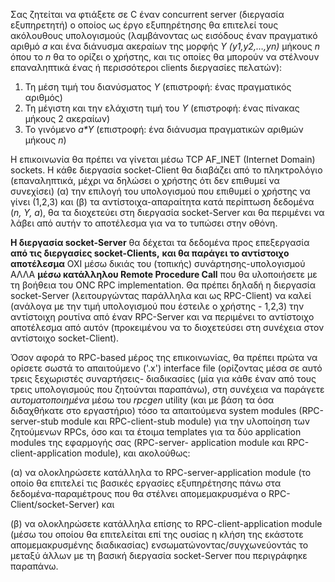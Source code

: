Σας ζητείται να φτιάξετε σε C έναν concurrent server (διεργασία εξυπηρετητή) o οποίος ως έργο εξυπηρέτησης θα επιτελεί τους ακόλουθους υπολογισμούς (λαμβάνοντας ως εισόδους έναν πραγματικό αριθμό *a* και ένα διάνυσμα ακεραίων της μορφής *Y (y1,y2,…,yn)* μήκους *n* όπου το *n* θα το ορίζει ο χρήστης, και τις οποίες θα μπορούν να στέλνουν επαναληπτικά ένας ή περισσότεροι clients διεργασίες πελατών): 

1. Τη μέση τιμή του διανύσματος *Y* (επιστροφή: ένας πραγματικός αριθμός) 
2. Τη μέγιστη και την ελάχιστη τιμή του *Y* (επιστροφή: ένας πίνακας μήκους 2 ακεραίων) 
3. Το γινόμενο *a\*Y* (επιστροφή: ένα διάνυσμα πραγματικών αριθμών μήκους *n*) 

Η επικοινωνία θα πρέπει να γίνεται μέσω TCP AF\_INET (Internet Domain) sockets. Η κάθε διεργασία socket-Client θα διαβάζει από το πληκτρολόγιο (επαναληπτικά, μέχρι να δηλώσει ο χρήστης ότι δεν επιθυμεί να συνεχίσει) (α) την επιλογή του υπολογισμού που επιθυμεί ο χρήστης να γίνει (1,2,3) και (β) τα αντίστοιχα-απαραίτητα κατά περίπτωση δεδομένα (*n, Y, a*), θα τα διοχετεύει στη διεργασία socket-Server και θα περιμένει να λάβει από αυτήν το αποτέλεσμα για να το τυπώσει στην οθόνη. 

**Η διεργασία socket-Server** θα δέχεται τα δεδομένα προς επεξεργασία **από τις διεργασίες socket-Clients,** **και θα παράγει το αντίστοιχο αποτέλεσμα** ΟΧΙ μέσω δικιάς του (τοπικής) συνάρτησης-υπολογισμού  ΑΛΛΑ  **μέσω  κατάλληλου  Remote  Procedure  Call**  που  θα υλοποιήσετε με τη βοήθεια του ONC RPC implementation. Θα πρέπει δηλαδή η διεργασία socket-Server (λειτουργώντας παράλληλα και ως RPC-Client) να καλεί (ανάλογα με την τιμή υπολογισμού που έστειλε ο χρήστης - 1,2,3) την αντίστοιχη ρουτίνα από έναν RPC-Server και να περιμένει το αντίστοιχο αποτέλεσμα από αυτόν (προκειμένου να το διοχετεύσει στη συνέχεια στον αντίστοιχο socket-Client).   

Όσον αφορά το RPC-based μέρος της επικοινωνίας, θα πρέπει πρώτα να ορίσετε σωστά το απαιτούμενο  ('.x')  interface  file  (ορίζοντας  μέσα  σε  αυτό τρεις  ξεχωριστές  συναρτήσεις- διαδικασίες (μία για κάθε έναν από τους τρεις υπολογισμούς που ζητούνται παραπάνω), στη συνέχεια να παράγετε *αυτοματοποιημένα* μέσω του *rpcgen* utility (και με βάση τα όσα διδαχθήκατε  στο  εργαστήριο)  τόσο  τα  απαιτούμενα  system  modules  (RPC-server-stub module και RPC-client-stub module) για την υλοποίηση των ζητούμενων RPCs, όσο και τα έτοιμα  templates  για  τα  δύο  application  modules  της  εφαρμογής  σας  (RPC-server- application module και RPC-client-application module), και ακολούθως:  

(α) να ολοκληρώσετε κατάλληλα τo RPC-server-application module (το οποίο θα επιτελεί τις βασικές εργασίες εξυπηρέτησης πάνω  στα  δεδομένα-παραμέτρους  που  θα  στέλνει απομεμακρυσμένα ο RPC-Client/socket-Server) και  

(β) να ολοκληρώσετε κατάλληλα επίσης το RPC-client-application module (μέσω του οποίου θα  επιτελείται  επί  της  ουσίας  η  κλήση  της  εκάστοτε  απομεμακρυσμένης  διαδικασίας) ενσωματώνοντας/συγχωνεύοντάς το μεταξύ άλλων με τη βασική διεργασία socket-Server που περιγράφηκε παραπάνω. 
